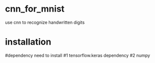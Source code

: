 # cnn_for_mnist
use cnn to recognize handwritten digits

# installation
#dependency need to install 
#1 tensorflow.keras dependency
#2 numpy
